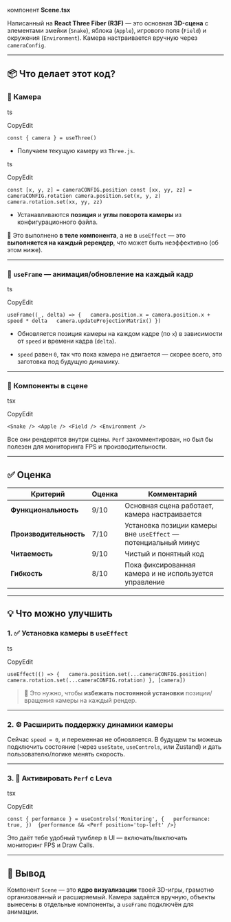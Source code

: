 компонент **Scene.tsx**

Написанный на **React Three Fiber (R3F)** — это основная **3D-сцена** с элементами змейки (`Snake`), яблока (`Apple`), игрового поля (`Field`) и окружения (`Environment`). Камера настраивается вручную через `cameraConfig`.

---

## 📦 Что делает этот код?

### 🎥 Камера

ts

CopyEdit

`const { camera } = useThree()`

- Получаем текущую камеру из `Three.js`.
    

ts

CopyEdit

`const [x, y, z] = cameraCONFIG.position const [xx, yy, zz] = cameraCONFIG.rotation camera.position.set(x, y, z) camera.rotation.set(xx, yy, zz)`

- Устанавливаются **позиция** и **углы поворота камеры** из конфигурационного файла.
    

📌 Это выполнено **в теле компонента**, а не в `useEffect` — это **выполняется на каждый ререндер**, что может быть неэффективно (об этом ниже).

---

### 🔁 `useFrame` — анимация/обновление на каждый кадр

ts

CopyEdit

`useFrame((_, delta) => {   camera.position.x = camera.position.x + speed * delta   camera.updateProjectionMatrix() })`

- Обновляется позиция камеры на каждом кадре (по `x`) в зависимости от `speed` и времени кадра (`delta`).
    
- `speed` равен `0`, так что пока камера не двигается — скорее всего, это заготовка под будущую динамику.
    

---

### 🧩 Компоненты в сцене

tsx

CopyEdit

`<Snake /> <Apple /> <Field /> <Environment />`

Все они рендерятся внутри сцены. `Perf` закомментирован, но был бы полезен для мониторинга FPS и производительности.

---

## ✅ Оценка

|Критерий|Оценка|Комментарий|
|---|---|---|
|**Функциональность**|9/10|Основная сцена работает, камера настраивается|
|**Производительность**|7/10|Установка позиции камеры вне `useEffect` — потенциальный минус|
|**Читаемость**|9/10|Чистый и понятный код|
|**Гибкость**|8/10|Пока фиксированная камера и не используется управление|

---

## 💡 Что можно улучшить

### 1. ✅ Установка камеры в `useEffect`

ts

CopyEdit

`useEffect(() => {   camera.position.set(...cameraCONFIG.position)   camera.rotation.set(...cameraCONFIG.rotation) }, [camera])`

> 📌 Это нужно, чтобы **избежать постоянной установки** позиции/вращения камеры на каждый рендер.

---

### 2. ⚙️ Расширить поддержку динамики камеры

Сейчас `speed = 0`, и переменная не обновляется. В будущем ты можешь подключить состояние (через `useState`, `useControls`, или Zustand) и дать пользователю/логике менять скорость.

---

### 3. 🧪 Активировать `Perf` с Leva

tsx

CopyEdit

`const { performance } = useControls('Monitoring', {   performance: true, })  {performance && <Perf position='top-left' />}`

Это даёт тебе удобный тумблер в UI — включать/выключать мониторинг FPS и Draw Calls.

---

## 🧠 Вывод

Компонент `Scene` — это **ядро визуализации** твоей 3D-игры, грамотно организованный и расширяемый. Камера задаётся вручную, объекты вынесены в отдельные компоненты, а `useFrame` подключён для анимации.